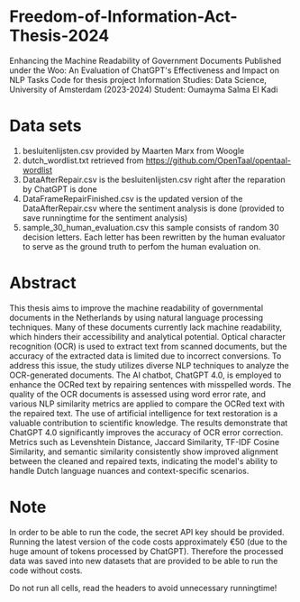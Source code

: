 # Freedom-of-Information-Act-Thesis-2024
Enhancing the Machine Readability of Government Documents Published under the Woo: An Evaluation of ChatGPT's Effectiveness and Impact on NLP Tasks
Code for thesis project Information Studies: Data Science, University of Amsterdam (2023-2024)
Student: Oumayma Salma El Kadi

# Data sets
1. besluitenlijsten.csv provided by Maarten Marx from Woogle 
2. dutch_wordlist.txt retrieved from https://github.com/OpenTaal/opentaal-wordlist 
3. DataAfterRepair.csv is the besluitenlijsten.csv right after the reparation by ChatGPT is done
4. DataFrameRepairFinished.csv is the updated version of the DataAfterRepair.csv where the sentiment analysis is done (provided to save runningtime for the sentiment analysis)
5. sample_30_human_evaluation.csv this sample consists of random 30 decision letters. Each letter has been rewritten by the human evaluator to serve as the ground truth to perfom the human evaluation on.

# Abstract
This thesis aims to improve the machine readability of governmental documents in the Netherlands by using natural language processing techniques. Many of these documents currently lack machine readability, which hinders their accessibility and analytical potential. Optical character recognition (OCR) is used to extract text from scanned documents, but the accuracy of the extracted data is limited due to incorrect conversions. To address this issue, the study utilizes diverse NLP techniques to analyze the OCR-generated documents. The AI chatbot, ChatGPT 4.0, is employed to enhance the OCRed text by repairing sentences with misspelled words. The quality of the OCR documents is assessed using word error rate, and various NLP similarity metrics are applied to compare the OCRed text with the repaired text. The use of artificial intelligence for text restoration is a valuable contribution to scientific knowledge. The results demonstrate that ChatGPT 4.0 significantly improves the accuracy of OCR error correction. Metrics such as Levenshtein Distance, Jaccard Similarity, TF-IDF Cosine Similarity, and semantic similarity consistently show improved alignment between the cleaned and repaired texts, indicating the model's ability to handle Dutch language nuances and context-specific scenarios.

# Note
In order to be able to run the code, the secret API key should be provided. Running the latest version of the code costs approximately €50 (due to the huge amount of tokens processed by ChatGPT). Therefore the processed data was saved into new datasets that are provided to be able to run the code without costs. 

Do not run all cells, read the headers to avoid unnecessary runningtime!


   
